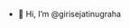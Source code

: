 - 👋 Hi, I’m @girisejatinugraha


<!---
girisejatinugraha/girisejatinugraha is a ✨ special ✨ repository because its `README.md` (this file) appears on your GitHub profile.
You can click the Preview link to take a look at your changes.
--->
